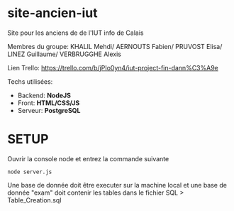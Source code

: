 # site-ancien-iut
Site pour les anciens de de l'IUT info de Calais

Membres du groupe:
KHALIL Mehdi/
AERNOUTS Fabien/
PRUVOST Elisa/
LINEZ Guillaume/
VERBRUGGHE Alexis

Lien Trello:
https://trello.com/b/jPIo0yn4/iut-project-fin-dann%C3%A9e

Techs utilisées:
- Backend: **NodeJS**
- Front: **HTML/CSS/JS**
- Serveur: **PostgreSQL**

# SETUP

Ouvrir la console node et entrez la commande suivante
```
node server.js
```

Une base de donnée doit être executer sur la machine local et une base de donnée "exam" doit contenir les tables dans le fichier SQL > Table_Creation.sql
